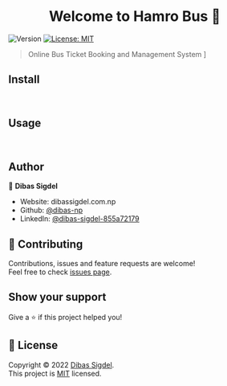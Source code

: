 <h1 align="center">Welcome to Hamro Bus 👋</h1>
<p>
  <img alt="Version" src="https://img.shields.io/badge/version-  -blue.svg?cacheSeconds=2592000" />
  <a href="https://choosealicense.com/licenses/mit/" target="_blank">
    <img alt="License:  MIT" src="https://img.shields.io/badge/License- MIT-yellow.svg" />
  </a>
</p>

> Online Bus Ticket Booking and Management System
]

## Install

```sh npm install
 
```

## Usage

```sh npm run dev
 
```


## Author

👤 **Dibas Sigdel**

* Website: 	dibassigdel.com.np
* Github: [@dibas-np](https://github.com/dibas-np)
* LinkedIn: [@dibas-sigdel-855a72179](https://linkedin.com/in/dibas-sigdel-855a72179)

## 🤝 Contributing

Contributions, issues and feature requests are welcome!<br />Feel free to check [issues page](https://github.com/dibas-np/HamroBus/issues). 


## Show your support

Give a ⭐️ if this project helped you!



## 📝 License

Copyright © 2022 [Dibas Sigdel](https://github.com/dibas-np).<br />
This project is [ MIT](https://choosealicense.com/licenses/mit/) licensed.

